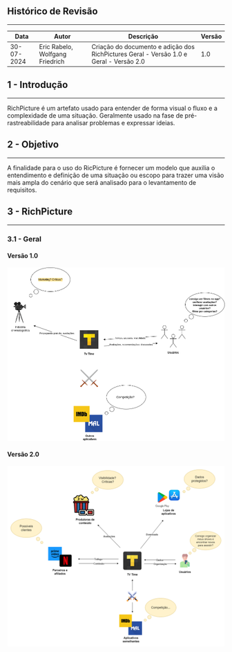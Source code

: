 ## Histórico de Revisão
---
| Data       | Autor         | Descrição                         | Versão  |
|------------|---------------|-----------------------------------|---------|
| 30-07-2024 |  Eric Rabelo, Wolfgang Friedrich  | Criação do documento e adição dos RichPictures Geral - Versão 1.0 e Geral - Versão 2.0 | 1.0     |


## 1 - Introdução
---
RichPicture é um artefato usado para entender de forma visual o fluxo e a complexidade de uma situação. Geralmente usado na fase de pré-rastreabilidade para analisar problemas e expressar ideias. 

## 2 - Objetivo
---
A finalidade para o uso do RicPicture é fornecer um modelo que auxilia o entendimento e definição de uma situação ou escopo para trazer uma visão mais ampla do cenário que será analisado para o levantamento de requisitos.

## 3 - RichPicture
---

### 3.1 - Geral

#### Versão 1.0
![blabalbal](../images/richpic_geral_v1.png)

#### Versão 2.0
![blabalbal](../images/richpic_geral_v2.png)


